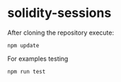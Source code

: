 # solidity-sessions
After cloning the repository execute:
```
npm update
``` 

For examples testing
```
npm run test
``` 
